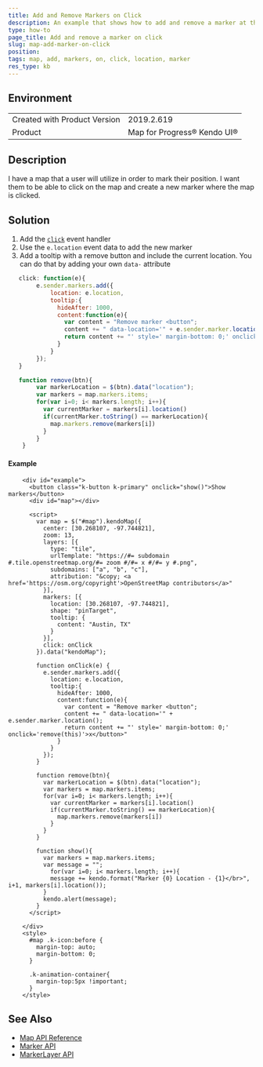 ```yaml
---
title: Add and Remove Markers on Click
description: An example that shows how to add and remove a marker at the location where the user clicked on the Kendo UI Map.
type: how-to
page_title: Add and remove a marker on click
slug: map-add-marker-on-click
position: 
tags: map, add, markers, on, click, location, marker
res_type: kb
---
```


## Environment
<table>
	<tbody>
		<tr>
			<td>Created with Product Version</td>
			<td>2019.2.619</td>
		</tr>
		<tr>
			<td>Product</td>
			<td>Map for Progress® Kendo UI®</td>
		</tr>
	</tbody>
</table>


## Description

I have a map that a user will utilize in order to mark their position. I want them to be able to click on the map and create a new marker where the map is clicked.

## Solution

1. Add the [`click`](/api/javascript/dataviz/ui/map/events/click) event handler
1. Use the `e.location` event data to add the new marker
1. Add a tooltip with a remove button and include the current location. You can do that by adding your own `data-` attribute

```javascript
   click: function(e){
        e.sender.markers.add({
            location: e.location,
            tooltip:{
              hideAfter: 1000,
              content:function(e){
                var content = "Remove marker <button";
                content += " data-location='" + e.sender.marker.location();
                return content += "' style=' margin-bottom: 0;' onclick='remove(this)'>x</button>"
              }
            }
        });
   }

   function remove(btn){
        var markerLocation = $(btn).data("location");
        var markers = map.markers.items;
        for(var i=0; i< markers.length; i++){
          var currentMarker = markers[i].location()
          if(currentMarker.toString() == markerLocation){
            map.markers.remove(markers[i])
          }
        }
    }
```

#### Example

```dojo
    <div id="example">
      <button class="k-button k-primary" onclick="show()">Show markers</button>
      <div id="map"></div>

      <script>
        var map = $("#map").kendoMap({
          center: [30.268107, -97.744821],
          zoom: 13,
          layers: [{
            type: "tile",
            urlTemplate: "https://#= subdomain #.tile.openstreetmap.org/#= zoom #/#= x #/#= y #.png",
            subdomains: ["a", "b", "c"],
            attribution: "&copy; <a href='https://osm.org/copyright'>OpenStreetMap contributors</a>"
          }],
          markers: [{
            location: [30.268107, -97.744821],
            shape: "pinTarget",
            tooltip: {
              content: "Austin, TX"
            }
          }],
          click: onClick
        }).data("kendoMap");

        function onClick(e) {
          e.sender.markers.add({
            location: e.location,
            tooltip:{
              hideAfter: 1000,
              content:function(e){
                var content = "Remove marker <button";
                content += " data-location='" + e.sender.marker.location();
                return content += "' style=' margin-bottom: 0;' onclick='remove(this)'>x</button>"
              }
            }
          });
        }
        
        function remove(btn){
          var markerLocation = $(btn).data("location");
          var markers = map.markers.items;
          for(var i=0; i< markers.length; i++){
            var currentMarker = markers[i].location()
            if(currentMarker.toString() == markerLocation){
              map.markers.remove(markers[i])
            }
          }
        }

        function show(){
          var markers = map.markers.items; 
          var message = "";
         	for(var i=0; i< markers.length; i++){
            message += kendo.format("Marker {0} Location - {1}</br>", i+1, markers[i].location());
          }
          kendo.alert(message);
        }
      </script>

    </div>
    <style>
      #map .k-icon:before {
        margin-top: auto;
        margin-bottom: 0;
      }

      .k-animation-container{
        margin-top:5px !important;
      }
    </style>
```

## See Also

* [Map API Reference](/api/javascript/dataviz/ui/map)
* [Marker API](/api/javascript/dataviz/map/marker)
* [MarkerLayer API](/api/javascript/dataviz/map/marker-layer)
